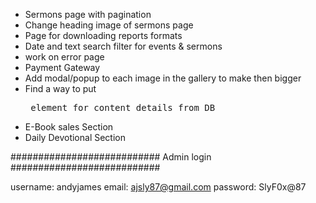 - Sermons page with pagination
- Change heading image of sermons page
- Page for downloading reports formats
- Date and text search filter for events & sermons
- work on error page
- Payment Gateway
- Add modal/popup to each image in the gallery to make then bigger
- Find a way to put <pre> element for content details from DB
- E-Book sales Section
- Daily Devotional Section

###########################
Admin login
###########################

username: andyjames
email: ajsly87@gmail.com
password: SlyF0x@87
